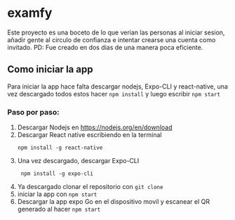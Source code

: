 # examfy
Este proyecto es una boceto de lo que verian las personas al iniciar sesion, añadir gente al circulo de confianza e intentar crearse una cuenta como invitado.
PD: Fue creado en dos dias de una manera poca eficiente.
## Como iniciar la app
Para iniciar la app hace falta descargar nodejs, Expo-CLI y react-native, una vez descargado todos estos hacer `npm install` y luego escribir `npm start`
### Paso por paso:
1. Descargar Nodejs en https://nodejs.org/en/download
2. Descargar React native escribiendo en la terminal
   ```
   npm install -g react-native
   ```
3. Una vez descargado, descargar Expo-CLI
   ```
    npm install -g expo-cli
   ```
4. Ya descargado clonar el repositorio con `git clone`
5. iniciar la app con `npm start`
6. Descargar la app expo Go en el dispositivo movil y escanear el QR generado al hacer `npm start`
